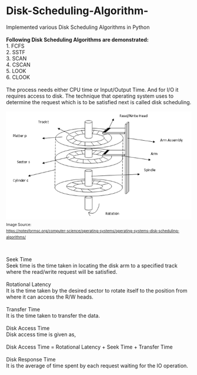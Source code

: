 # Disk-Scheduling-Algorithm-
Implemented various Disk Scheduling Algorithms in Python
<br>
<br><b> Following Disk Scheduling Algorithms are demonstrated:<br></b>
    1. FCFS<br>
    2. SSTF<br>
    3. SCAN<br>
    4. CSCAN<br>
    5. LOOK<br>
    6. CLOOK<br>
<br>
The process needs either CPU time or Input/Output Time. And for I/O it requires access to disk. The technique that operating system uses to determine the request which is to be satisfied next is called disk scheduling.<br>
<br>
<img src="image.png">
<font size = 1>
<br>Image Source:<br>
https://notesformsc.org/computer-science/operating-systems/operating-systems-disk-scheduling-algorithms/<br> </font>

<br>
 
Seek Time<br>
Seek time is the time taken in locating the disk arm to a specified track where the read/write request will be satisfied.
<br><br>
Rotational Latency<br>
It is the time taken by the desired sector to rotate itself to the position from where it can access the R/W heads.
<br><br>
Transfer Time<br>
It is the time taken to transfer the data.
<br><br>
Disk Access Time<br>
Disk access time is given as,
<br><br>
Disk Access Time = Rotational Latency + Seek Time + Transfer Time
<br><br>
Disk Response Time<br>
It is the average of time spent by each request waiting for the IO operation.
